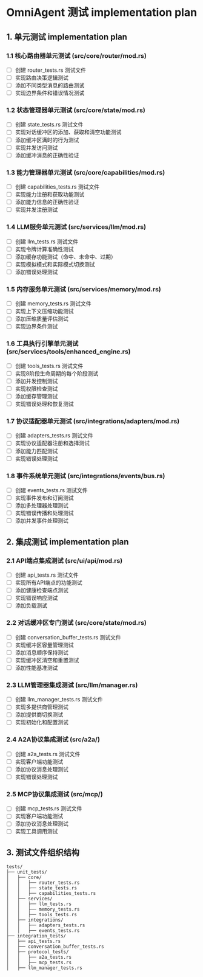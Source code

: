 # OmniAgent 测试 implementation plan

## 1. 单元测试 implementation plan

### 1.1 核心路由器单元测试 (src/core/router/mod.rs)
- [ ] 创建 router_tests.rs 测试文件
- [ ] 实现路由决策逻辑测试
- [ ] 添加不同类型消息的路由测试
- [ ] 实现边界条件和错误情况测试

### 1.2 状态管理器单元测试 (src/core/state/mod.rs)
- [ ] 创建 state_tests.rs 测试文件
- [ ] 实现对话缓冲区的添加、获取和清空功能测试
- [ ] 添加缓冲区满时的行为测试
- [ ] 实现并发访问测试
- [ ] 添加缓冲消息的正确性验证

### 1.3 能力管理器单元测试 (src/core/capabilities/mod.rs)
- [ ] 创建 capabilities_tests.rs 测试文件
- [ ] 实现能力注册和获取功能测试
- [ ] 添加能力信息的正确性验证
- [ ] 实现并发注册测试

### 1.4 LLM服务单元测试 (src/services/llm/mod.rs)
- [ ] 创建 llm_tests.rs 测试文件
- [ ] 实现令牌计算准确性测试
- [ ] 添加缓存功能测试（命中、未命中、过期）
- [ ] 实现模拟模式和实际模式切换测试
- [ ] 添加错误处理测试

### 1.5 内存服务单元测试 (src/services/memory/mod.rs)
- [ ] 创建 memory_tests.rs 测试文件
- [ ] 实现上下文压缩功能测试
- [ ] 添加压缩质量评估测试
- [ ] 实现边界条件测试

### 1.6 工具执行引擎单元测试 (src/services/tools/enhanced_engine.rs)
- [ ] 创建 tools_tests.rs 测试文件
- [ ] 实现8阶段生命周期的每个阶段测试
- [ ] 添加并发控制测试
- [ ] 实现权限检查测试
- [ ] 添加缓存管理测试
- [ ] 实现错误处理和恢复测试

### 1.7 协议适配器单元测试 (src/integrations/adapters/mod.rs)
- [ ] 创建 adapters_tests.rs 测试文件
- [ ] 实现协议适配器注册和选择测试
- [ ] 添加能力匹配测试
- [ ] 实现错误处理测试

### 1.8 事件系统单元测试 (src/integrations/events/bus.rs)
- [ ] 创建 events_tests.rs 测试文件
- [ ] 实现事件发布和订阅测试
- [ ] 添加多处理器处理测试
- [ ] 实现错误传播和处理测试
- [ ] 添加并发事件处理测试

## 2. 集成测试 implementation plan

### 2.1 API端点集成测试 (src/ui/api/mod.rs)
- [ ] 创建 api_tests.rs 测试文件
- [ ] 实现所有API端点的功能测试
- [ ] 添加健康检查端点测试
- [ ] 实现错误响应测试
- [ ] 添加负载测试

### 2.2 对话缓冲区专门测试 (src/core/state/mod.rs)
- [ ] 创建 conversation_buffer_tests.rs 测试文件
- [ ] 实现缓冲区容量管理测试
- [ ] 添加消息顺序保持测试
- [ ] 实现缓冲区清空和重置测试
- [ ] 添加性能基准测试

### 2.3 LLM管理器集成测试 (src/llm/manager.rs)
- [ ] 创建 llm_manager_tests.rs 测试文件
- [ ] 实现多提供商管理测试
- [ ] 添加提供商切换测试
- [ ] 实现初始化和配置测试

### 2.4 A2A协议集成测试 (src/a2a/)
- [ ] 创建 a2a_tests.rs 测试文件
- [ ] 实现客户端功能测试
- [ ] 添加协议消息处理测试
- [ ] 实现错误处理测试

### 2.5 MCP协议集成测试 (src/mcp/)
- [ ] 创建 mcp_tests.rs 测试文件
- [ ] 实现客户端功能测试
- [ ] 添加协议消息处理测试
- [ ] 实现工具调用测试

## 3. 测试文件组织结构

```
tests/
├── unit_tests/
│   ├── core/
│   │   ├── router_tests.rs
│   │   ├── state_tests.rs
│   │   ├── capabilities_tests.rs
│   ├── services/
│   │   ├── llm_tests.rs
│   │   ├── memory_tests.rs
│   │   ├── tools_tests.rs
│   ├── integrations/
│   │   ├── adapters_tests.rs
│   │   ├── events_tests.rs
├── integration_tests/
│   ├── api_tests.rs
│   ├── conversation_buffer_tests.rs
│   ├── protocol_tests/
│   │   ├── a2a_tests.rs
│   │   ├── mcp_tests.rs
│   ├── llm_manager_tests.rs
```